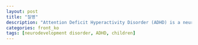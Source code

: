 ```yaml
---
layout: post
title: "질병"
description: "Attention Deficit Hyperactivity Disorder (ADHD) is a neurodevelopmental disorder which has three core symptoms: inattention, hyperactivity and impulsivity. According to adhd-institute.com there are between 5.29% - 7.1% of children and adolescents suffer from ADHD and there is a higher prevalence in males than females."
categories: front_ko
tags: [neurodevelopment disorder, ADHD, children]
---
```

